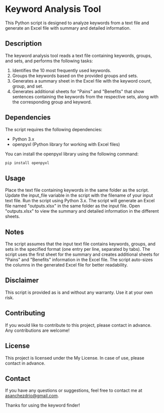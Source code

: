# Keyword Analysis Tool

This Python script is designed to analyze keywords from a text file and generate an Excel file with summary and detailed information.

## Description

The keyword analysis tool reads a text file containing keywords, groups, and sets, and performs the following tasks:

1. Identifies the 10 most frequently used keywords.
2. Groups the keywords based on the provided groups and sets.
3. Generates a summary sheet in the Excel file with the keyword count, group, and set.
4. Generates additional sheets for "Pains" and "Benefits" that show sentences containing the keywords from the respective sets, along with the corresponding group and keyword.

## Dependencies

The script requires the following dependencies:

- Python 3.x
- openpyxl (Python library for working with Excel files)

You can install the openpyxl library using the following command:

```bash
pip install openpyxl
```

## Usage
Place the text file containing keywords in the same folder as the script.
Update the input_file variable in the script with the filename of your input text file.
Run the script using Python 3.x.
The script will generate an Excel file named "outputs.xlsx" in the same folder as the input file.
Open "outputs.xlsx" to view the summary and detailed information in the different sheets.

## Notes
The script assumes that the input text file contains keywords, groups, and sets in the specified format (one entry per line, separated by tabs).
The script uses the first sheet for the summary and creates additional sheets for "Pains" and "Benefits" information in the Excel file.
The script auto-sizes the columns in the generated Excel file for better readability.

## Disclaimer
This script is provided as is and without any warranty. Use it at your own risk.

## Contributing
If you would like to contribute to this project, please contact in advance. Any contributions are welcome!

## License
This project is licensed under the My License. In case of use, please contact in advance.

## Contact
If you have any questions or suggestions, feel free to contact me at asanchezdrio@gmail.com.

Thanks for using the keyword finder!
